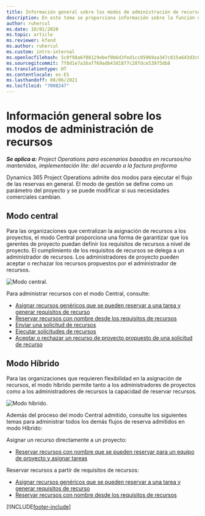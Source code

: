 ```yaml
---
title: Información general sobre los modos de administración de recursos
description: En este tema se proporciona información sobre la función de administración de proyecto en Dynamics 365 Project Operations.
author: ruhercul
ms.date: 10/01/2020
ms.topic: article
ms.reviewer: kfend
ms.author: ruhercul
ms.custom: intro-internal
ms.openlocfilehash: 5c0f98a6f08129ebef9b6d3fed1cc85969aa347c815a643d3c8dd639b42c0e8c
ms.sourcegitcommit: 7f8d1e7a16af769adb43d1877c28fdce53975db8
ms.translationtype: HT
ms.contentlocale: es-ES
ms.lasthandoff: 08/06/2021
ms.locfileid: "7008247"
---
```

# <a name="resource-management-modes-overview"></a>Información general sobre los modos de administración de recursos

_**Se aplica a:** Project Operations para escenarios basados en recursos/no mantenidos, implementación lite: del acuerdo a la factura proforma_


Dynamics 365 Project Operations admite dos modos para ejecutar el flujo de las reservas en general. El modo de gestión se define como un parámetro del proyecto y se puede modificar si sus necesidades comerciales cambian.    

## <a name="central-mode"></a>Modo central
Para las organizaciones que centralizan la asignación de recursos a los proyectos, el modo Central proporciona una forma de garantizar que los gerentes de proyecto puedan definir los requisitos de recursos a nivel de proyecto. El cumplimiento de los requisitos de recursos se delega a un administrador de recursos. Los administradores de proyecto pueden aceptar o rechazar los recursos propuestos por el administrador de recursos.

![Modo central.](./media/resource-management-central.png)

Para administrar recursos con el modo Central, consulte:

- [Asignar recursos genéricos que se pueden reservar a una tarea y generar requisitos de recurso](/dynamics365/project-service/assign-generic-bookable-resource)
- [Reservar recursos con nombre desde los requisitos de recursos](/dynamics365/project-service/book-named-resource)
- [Enviar una solicitud de recursos](/dynamics365/project-service/submit-resource-request)
- [Ejecutar solicitudes de recursos](/dynamics365/project-service/resource-management-fulfill-requests)
- [Aceptar o rechazar un recurso de proyecto propuesto de una solicitud de recurso](/dynamics365/project-service/accept-reject-proposed-resource)

## <a name="hybrid-mode"></a>Modo Híbrido
Para las organizaciones que requieren flexibilidad en la asignación de recursos, el modo híbrido permite tanto a los administradores de proyectos como a los administradores de recursos la capacidad de reservar recursos.

![Modo híbrido.](./media/resource-management-hybrid.png)

Además del proceso del modo Central admitido, consulte los siguientes temas para administrar todos los demás flujos de reserva admitidos en modo Híbrido:

Asignar un recurso directamente a un proyecto:
- [Reservar recursos con nombre que se pueden reservar para un equipo de proyecto y asignar tareas](/dynamics365/project-service/assign-named-bookable-resource)

Reservar recursos a partir de requisitos de recursos:
- [Asignar recursos genéricos que se pueden reservar a una tarea y generar requisitos de recurso](/dynamics365/project-service/assign-generic-bookable-resource)
- [Reservar recursos con nombre desde los requisitos de recursos](/dynamics365/project-service/book-named-resource)


[!INCLUDE[footer-include](../includes/footer-banner.md)]